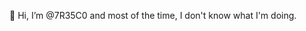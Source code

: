 👋 Hi, I’m @7R35C0 and most of the time, I don't know what I'm doing.

<!---
7R35C0/7R35C0 is a ✨ special ✨ repository because its `README.md` (this file) appears on your GitHub profile.
You can click the Preview link to take a look at your changes.
--->
